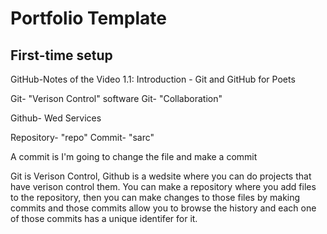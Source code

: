 # Portfolio Template

## First-time setup

GitHub-Notes of the Video
1.1: Introduction - Git and GitHub for Poets

Git- "Verison Control" software 
Git- "Collaboration"

Github- Wed Services

Repository- "repo"
Commit- "sarc"

A commit is I'm going to change the file and make a commit 

Git is Verison Control, Github is a wedsite where you can do projects that have verison control them. You can make a repository where you add files to the repository, then you can make changes to those files by making  commits and those commits allow you to browse the history and each one of those commits has a unique identifer for it.
